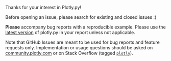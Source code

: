 Thanks for your interest in Plotly.py!

Before opening an issue, please search for existing and closed issues :)

**Please** accompany bug reports with a reproducible example. Please use the [latest version](https://github.com/plotly/plotly.py/blob/main/CHANGELOG.md) of plotly.py in your report unless not applicable.

Note that GitHub Issues are meant to be used for bug reports and feature requests only. Implementation or usage questions should be asked on [community.plotly.com](https://community.plotly.com/c/graphing-libraries/python/10) or on Stack Overflow (tagged [`plotly`](https://stackoverflow.com/questions/tagged/plotly)).
